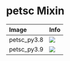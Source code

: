 
# petsc Mixin

| Image  | Info |
| :----- | :--- |
| petsc_py3.8 | [![](https://img.shields.io/docker/pulls/pymor/petsc_py3.8.svg)](https://hub.docker.com/repository/docker/pymor/petsc_py3.8 "petsc mixin") |
| petsc_py3.9 | [![](https://img.shields.io/docker/pulls/pymor/petsc_py3.9.svg)](https://hub.docker.com/repository/docker/pymor/petsc_py3.9 "petsc mixin") |
